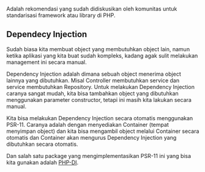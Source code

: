 Adalah rekomendasi yang sudah didiskusikan oleh komunitas untuk standarisasi framework atau library di PHP.

## Dependecy Injection

Sudah biasa kita membuat object yang membutuhkan object lain, namun ketika aplikasi yang kita buat sudah kompleks, kadang agak sulit melakukan management ini secara manual.

Dependency Injection adalah dimana sebuah object menerima object lainnya yang dibutuhkan. Misal Controller membutuhkan service dan service membutuhkan Repository. Untuk melakukan Dependency Injection caranya sangat mudah, kita bisa tambahkan object yang dibutuhkan menggunakan parameter constructor, tetapi ini masih kita lakukan secara manual.

Kita bisa melakukan Dependency Injection secara otomatis menggunakan PSR-11. Caranya adalah dengan menyediakan Container (tempat menyimpan object) dan kita bisa mengambil object melalui Container secara otomatis dan Container akan mengurus Dependency Injection yang dibutuhkan secara otomatis.

Dan salah satu package yang mengimplementasikan PSR-11 ini yang bisa kita gunakan adalah [PHP-DI](https://php-di.org/).